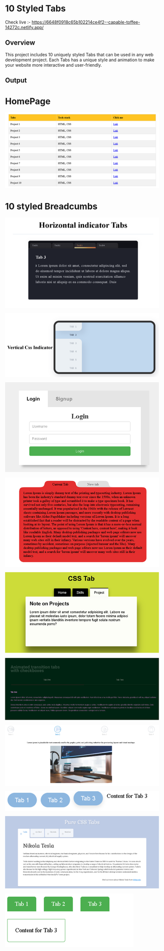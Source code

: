 # 10 Styled Tabs

Check live :- https://6648f0918c65b102214ce4f2--capable-toffee-14272c.netlify.app/


## Overview

This project includes 10 uniquely styled Tabs that can be used in any web development project. Each Tabs has a unique style and animation to make your website more interactive and user-friendly.

## Output

# HomePage

![alt text](image.png)

# 10 styled Breadcumbs

![alt text](image-1.png)

![alt text](image-2.png)

![alt text](image-3.png)

![alt text](image-4.png)

![alt text](image-5.png)

![alt text](image-6.png)

![alt text](image-7.png)

![alt text](image-8.png)

![alt text](image-9.png)

![alt text](image-10.png)


